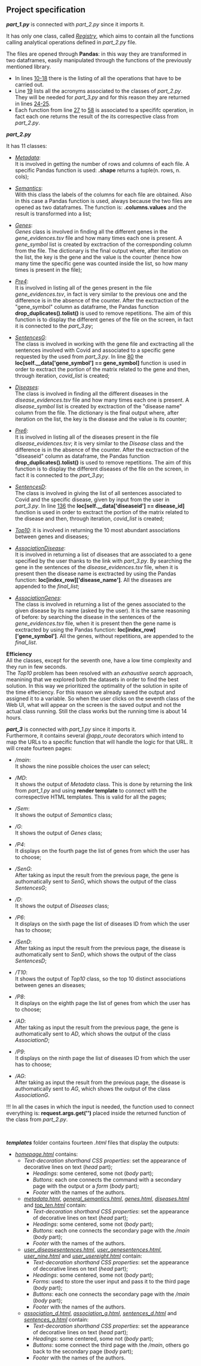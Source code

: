 ## Project specification

***part_1.py*** is connected with *part_2.py* since it imports it. 

It has only one class, called <ins>*Registry*</ins>, which aims to contain all the functions calling analytical operations defined in *part_2.py* file.

The files are opened through **Pandas**: in this way they are transformed in two dataframes, easily manipulated through the functions of the previously mentioned library. 

  * In lines <ins>10-18</ins> there is the listing of all the operations that have to be carried out.
  * Line <ins>19</ins> lists all the acronyms associated to the classes of _part_2.py_. They will be needed for _part_3.py_ and for this reason they are returned in lines <ins>24-25</ins>.
  * Each function from line <ins>27</ins> to <ins>58</ins> is associated to a specififc operation, in fact each one returns the result of the its correspective class from _part_2.py_.
 
***part_2.py*** 

It has 11 classes:

  * <ins>*Metadata*</ins>: <br/>
It is involved in getting the number of rows and columns of each file.
A specific Pandas function is used: **.shape** returns a tuple(n. rows, n. cols);

  * <ins>*Semantics*</ins>: <br/>
With this class the labels of the columns for each file are obtained. Also in this case a Pandas function is used, always because the two files are opened as two dataframes. The function is: **.columns.values** and the result is transformed into a list;

  * <ins>*Genes*</ins>: <br/>
_Genes_ class is involved in finding all the different genes in the _gene_evidences.tsv_ file and how many times each one is present.
A _gene_symbol_ list is created by exctraction of the corresponding column from the file. The dictionary is the final output where, after iteration on the list, the key is the gene and the value is the counter (hence how many time the specific gene was counted inside the list, so how many times is present in the file);

  * <ins>*Pre4*</ins>: <br/>
It is involved in listing all of the genes present in the file _gene_evidences.tsv_, in fact is very similar to the previous one and the difference is in the absence of the counter.
After the exctraction of the "gene_symbol" column as dataframe, the Pandas function **drop_duplicates().tolist()** is used to remove repetitions.
The aim of this function is to display the different genes of the file on the screen, in fact it is connected to the _part_3.py_;

  * <ins>*SentencesG*</ins>: <br/>
The class is involved in working with the gene file and exctracting all the sentences involved with Covid and associated to a specific gene requested by the used from _part_3.py_.
In line <ins>80</ins> the **loc[self.__data['gene_symbol'] == gene_symbol]** function is used in order to exctract the portion of the matrix related to the gene and then, through iteration, _covid_list_ is created;
 
  * <ins>*Diseases*</ins>: <br/>
The class is involved in finding all the different diseases in the _disease_evidences.tsv_ file and how many times each one is present.
A _disease_symbol_ list is created by exctraction of the "disease name" column from the file. The dictionary is the final output where, after iteration on the list, the key is the disease and the value is its counter;

  * <ins>*Pre6*</ins>: <br/>
It is involved in listing all of the diseases present in the file _disease_evidences.tsv_; it is very similar to the _Disease_ class and the difference is in the absence of the counter.
After the exctraction of the "diseaseid" column as dataframe, the Pandas function **drop_duplicates().tolist()** is used to remove repetitions.
The aim of this function is to display the different diseases of the file on the screen, in fact it is connected to the _part_3.py_;

  * <ins>*SentencesD*</ins>: <br/>
The class is involved in giving the list of all sentences associated to Covid and the specific disease, given by input from the user in _part_3.py_.
In line <ins>136</ins> the **loc[self.__data['diseaseid'] == disease_id]** function is used in order to exctract the portion of the matrix related to the disease and then, through iteration, _covid_list_ is created;

  * <ins>*Top10*</ins>: it is involved in returning the 10 most abundant associations between genes and diseases;
 
  * <ins>*AssociationDisease*</ins>: <br/>
It is involved in returning a list of diseases that are associated to a gene specified by the user thanks to the link with _part_3.py_.
By searching the gene in the sentences of the _disease_evidences.tsv_ file, when it is present then the disease name is exctracted by using the Pandas function: **loc[index_row]['disease_name']**. All the diseases are appended to the _final_list_;

  * <ins>*AssociationGenes*</ins>: <br/>
The class is involved in returning a list of the genes associated to the given disease by its name (asked by the user).
It is the same reasoning of before: by searching the disease in the sentences of the _gene_evidences.tsv_ file, when it is present then the gene name is exctracted by using the Pandas function: **loc[index_row]['gene_symbol']**. All the genes, without repetitions, are appended to the _final_list_.

**Efficiency**
<br/>
All the classes, except for the seventh one, have a low time complexity and they run in few seconds. 
<br/>
The _Top10_ problem has been resolved with an _exhaustive search_ approach, meanining that we explored both the datasets in order to find the best solution. In this way we prioritized the optimality of the solution in spite of the time effeciency. For this reason we already saved the output and assigned it to a variable. So when the user clicks on the seventh class of the Web UI, what will appear on the screen is the saved output and not the actual class running. Still the class works but the running time is about 14 hours.

***part_3*** is connected with *part_1.py* since it imports it. 
<br/>
Furthermore, it contains several *@app_route* decorators which intend to map the URLs to a specific function that will handle the logic for that URL. 
It will create fourteen pages:

  * */main*: <br/>
It shows the nine possible choices the user can select;

  * */MD*: <br/>
It shows the output of *Metadata* class. This is done by returning the link from _part_1.py_ and using **render template** to connect with the correspective HTML templates. This is valid for all the pages;

  * */Sem*: <br/> 
It shows the output of *Semantics* class;

  * */G*: <br/>
It shows the output of *Genes* class;

  * */P4*: <br/>
It displays on the fourth page the list of genes from which the user has to choose;

  * */SenG*: <br/>
After taking as input the result from the previous page, the gene is authomatically sent to _SenG_, which shows the output of the class _SentencesG_;

  * */D*: <br/>
It shows the output of *Diseases* class;

  * */P6*: <br/>
It displays on the sixth page the list of diseases ID from which the user has to choose;

  * */SenD*: <br/>
After taking as input the result from the previous page, the disease is authomatically sent to _SenD_, which shows the output of the class _SentencesD_;

  * */T10*: <br/>
It shows the output of *Top10* class, so the top 10 distinct associations between genes an diseases;

  * */P8*: <br/>
It displays on the eighth page the list of genes from which the user has to choose;

  * */AD*: <br/>
After taking as input the result from the previous page, the gene is authomatically sent to _AD_, which shows the output of the class _AssociationD_;

  * */P9*: <br/>
It displays on the ninth page the list of diseases ID from which the user has to choose;

  * */AG*: <br/>
After taking as input the result from the previous page, the disease is authomatically sent to _AG_, which shows the output of the class _AssociationG_.

!!! In all the cases in which the input is needed, the function used to connect everything is: **request.args.get('')** placed inside the returned function of the class from _part_2.py_.

<br/>

***templates*** folder contains fourteen *.html* files that display the outputs:
- <ins>*homepage.html*</ins> contains: 
  * *Text-decoration shorthand CSS properties*: set the appearance of decorative lines on text (*head* part);
    * *Headings*: some centered, some not (*body* part);
    * *Buttons*: each one connects the command with a secondary page with the output or a *form* (*body* part);
    * *Footer* with the names of the authors.
  * <ins>*metadata.html*</ins>, <ins>*general_semantics.html*</ins>, <ins>*genes.html*</ins>, <ins>*diseases.html*</ins> and <ins>*top_ten.html*</ins> contain: 
    * *Text-decoration shorthand CSS properties*: set the appearance of decorative lines on text (*head* part);
    * *Headings*: some centered, some not (*body* part);
    * *Buttons*: each one connects the secondary page with the */main* (*body* part);
    * *Footer* with the names of the authors.
  * <ins>*user_diseasesentences.html*</ins>, <ins>*user_genesentences.html*</ins>, <ins>*user_nine.html*</ins> and <ins>*user_usereight.html*</ins> contain: 
    * *Text-decoration shorthand CSS properties*: set the appearance of decorative lines on text (*head* part);
    * *Headings*: some centered, some not (*body* part);
    * *Forms*: used to store the user input and pass it to the third page (*body* part);
    * *Buttons*: each one connects the secondary page with the */main* (*body* part);
    * *Footer* with the names of the authors.
  * <ins>*association_d.html*</ins>, <ins>*association_g.html*</ins>, <ins>*sentences_d.html*</ins> and <ins>*sentences_g.html*</ins> contain: 
    * *Text-decoration shorthand CSS properties*: set the appearance of decorative lines on text (*head* part);
    * *Headings*: some centered, some not (*body* part);
    * *Buttons*: some connect the third page with the */main*, others go back to the secondary page (*body* part);
    * *Footer* with the names of the authors.



